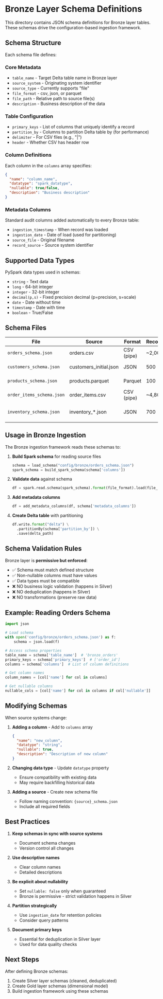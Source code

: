 # Bronze Layer Schema Definitions

This directory contains JSON schema definitions for Bronze layer tables. These schemas drive the configuration-based ingestion framework.

## Schema Structure

Each schema file defines:

### **Core Metadata**
- `table_name` - Target Delta table name in Bronze layer
- `source_system` - Originating system identifier
- `source_type` - Currently supports "file"
- `file_format` - csv, json, or parquet
- `file_path` - Relative path to source file(s)
- `description` - Business description of the data

### **Table Configuration**
- `primary_keys` - List of columns that uniquely identify a record
- `partition_by` - Columns to partition Delta table by (for performance)
- `delimiter` - For CSV files (e.g., "|")
- `header` - Whether CSV has header row

### **Column Definitions**
Each column in the `columns` array specifies:
```json
{
  "name": "column_name",
  "datatype": "spark_datatype",
  "nullable": true/false,
  "description": "Business description"
}
```

### **Metadata Columns**
Standard audit columns added automatically to every Bronze table:
- `ingestion_timestamp` - When record was loaded
- `ingestion_date` - Date of load (used for partitioning)
- `source_file` - Original filename
- `record_source` - Source system identifier

## Supported Data Types

PySpark data types used in schemas:
- `string` - Text data
- `long` - 64-bit integer
- `integer` - 32-bit integer
- `decimal(p,s)` - Fixed precision decimal (p=precision, s=scale)
- `date` - Date without time
- `timestamp` - Date with time
- `boolean` - True/False

## Schema Files

| File | Source | Format | Records | Description |
|------|--------|--------|---------|-------------|
| `orders_schema.json` | orders.csv | CSV (pipe) | ~2,000 | Order transactions |
| `customers_schema.json` | customers_initial.json | JSON | 500 | Customer master data |
| `products_schema.json` | products.parquet | Parquet | 100 | Product catalog |
| `order_items_schema.json` | order_items.csv | CSV (pipe) | ~4,800 | Order line items |
| `inventory_schema.json` | inventory_*.json | JSON | 700 | Daily inventory snapshots |

## Usage in Bronze Ingestion

The Bronze ingestion framework reads these schemas to:

1. **Build Spark schema** for reading source files
   ```python
   schema = load_schema("config/bronze/orders_schema.json")
   spark_schema = build_spark_schema(schema['columns'])
   ```

2. **Validate data** against schema
   ```python
   df = spark.read.schema(spark_schema).format(file_format).load(file_path)
   ```

3. **Add metadata columns**
   ```python
   df = add_metadata_columns(df, schema['metadata_columns'])
   ```

4. **Create Delta table** with partitioning
   ```python
   df.write.format("delta") \
     .partitionBy(schema['partition_by']) \
     .save(delta_path)
   ```

## Schema Validation Rules

Bronze layer is **permissive but enforced**:
- ✅ Schema must match defined structure
- ✅ Non-nullable columns must have values
- ✅ Data types must be compatible
- ❌ NO business logic validation (happens in Silver)
- ❌ NO deduplication (happens in Silver)
- ❌ NO transformations (preserve raw data)

## Example: Reading Orders Schema

```python
import json

# Load schema
with open('config/bronze/orders_schema.json') as f:
    schema = json.load(f)

# Access schema properties
table_name = schema['table_name']  # 'bronze_orders'
primary_keys = schema['primary_keys']  # ['order_id']
columns = schema['columns']  # List of column definitions

# Get column names
column_names = [col['name'] for col in columns]

# Get nullable columns
nullable_cols = [col['name'] for col in columns if col['nullable']]
```

## Modifying Schemas

When source systems change:

1. **Adding a column** - Add to `columns` array
   ```json
   {
     "name": "new_column",
     "datatype": "string",
     "nullable": true,
     "description": "Description of new column"
   }
   ```

2. **Changing data type** - Update `datatype` property
   - Ensure compatibility with existing data
   - May require backfilling historical data

3. **Adding a source** - Create new schema file
   - Follow naming convention: `{source}_schema.json`
   - Include all required fields

## Best Practices

1. **Keep schemas in sync with source systems**
   - Document schema changes
   - Version control all changes

2. **Use descriptive names**
   - Clear column names
   - Detailed descriptions

3. **Be explicit about nullability**
   - Set `nullable: false` only when guaranteed
   - Bronze is permissive - strict validation happens in Silver

4. **Partition strategically**
   - Use `ingestion_date` for retention policies
   - Consider query patterns

5. **Document primary keys**
   - Essential for deduplication in Silver layer
   - Used for data quality checks

## Next Steps

After defining Bronze schemas:
1. Create Silver layer schemas (cleaned, deduplicated)
2. Create Gold layer schemas (dimensional model)
3. Build ingestion framework using these schemas
